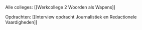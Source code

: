 Alle colleges:
[[Werkcollege 2 Woorden als Wapens]]

Opdrachten:
[[Interview opdracht Journalistiek en Redactionele Vaardigheden]]

